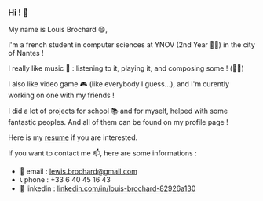 ### Hi ! 👋

My name is Louis Brochard 😄,

I'm a french student in computer sciences at YNOV (2nd Year 👨‍💻) in the city of Nantes !

I really like music 🎵 : listening to it, playing it, and composing some ! (🎸🎹)

I also like video game 🎮 (like everybody I guess...), and I'm curently working on one with my friends  !

I did a lot of projects for school 📚 and for myself, helped with some fantastic peoples. 
And all of them can be found on my profile page !

Here is my [resume](https://github.com/LBROCHARD/LBROCHARD/blob/main/resume.md) if you are interested. 


If you want to contact me 📫, here are some informations :

- 📧 email : lewis.brochard@gmail.com
- 📞 phone : +33 6 40 45 16 43
- 👔 linkedin : [linkedin.com/in/louis-brochard-82926a130](https://linkedin.com/in/louis-brochard-82926a130)

